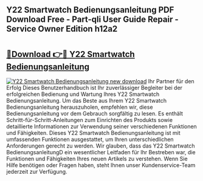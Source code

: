 ## Y22 Smartwatch Bedienungsanleitung PDF Download Free - Part-qli User Guide Repair - Service Owner Edition h12a2

# <h2><a href="http://df558tx.blite.top/?on=Y22+Smartwatch+Bedienungsanleitung">🔗Download 👉🔴 Y22 Smartwatch Bedienungsanleitung</a></h2>

[![Y22 Smartwatch Bedienungsanleitung new download](https://i.imgur.com/lujVjoI.png)](http://df558tx.blite.top/?on=Y22+Smartwatch+Bedienungsanleitung)
Ihr Partner für den Erfolg Dieses Benutzerhandbuch ist Ihr zuverlässiger Begleiter bei der erfolgreichen Bedienung und Wartung Ihres Y22 Smartwatch Bedienungsanleitung. Um das Beste aus Ihrem Y22 Smartwatch Bedienungsanleitung herauszuholen, empfehlen wir, diese Bedienungsanleitung vor dem Gebrauch sorgfältig zu lesen. Es enthält Schritt-für-Schritt-Anleitungen zum Einrichten des Produkts sowie detaillierte Informationen zur Verwendung seiner verschiedenen Funktionen und Fähigkeiten. Dieses Y22 Smartwatch Bedienungsanleitung ist mit umfassenden Funktionen ausgestattet, um Ihren unterschiedlichen Anforderungen gerecht zu werden. Wir glauben, dass das Y22 Smartwatch BedienungsanleitungD ein wesentlicher Leitfaden für Ihr Bestreben war, die Funktionen und Fähigkeiten Ihres neuen Artikels zu verstehen. Wenn Sie Hilfe benötigen oder Fragen haben, steht Ihnen unser Kundenservice-Team jederzeit zur Verfügung.
